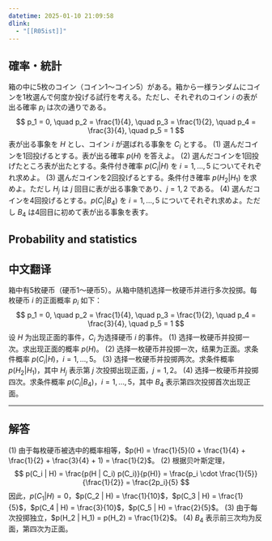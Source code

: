 ```yaml
---
datetime: 2025-01-10 21:09:58
dlink:
  - "[[R05ist]]"
---
```

## 確率・統計
箱の中に5枚のコイン（コイン1～コイン5）がある。箱から一様ランダムにコインを1枚選んで何度か投げる試行を考える。ただし、それぞれのコイン $i$ の表が出る確率 $p_i$ は次の通りである。
$$
p_1 = 0, \quad p_2 = \frac{1}{4}, \quad p_3 = \frac{1}{2}, \quad p_4 = \frac{3}{4}, \quad p_5 = 1
$$
表が出る事象を $H$ とし、コイン $i$ が選ばれる事象を $C_i$ とする。
(1) 選んだコインを1回投げるとする。表が出る確率 $p(H)$ を答えよ。
(2) 選んだコインを1回投げたところ表が出たとする。条件付き確率 $p(C_i | H)$ を $i = 1, \dots, 5$ についてそれぞれ求めよ。
(3) 選んだコインを2回投げるとする。条件付き確率 $p(H_2 | H_1)$ を求めよ。ただし $H_j$ は $j$ 回目に表が出る事象であり、$j = 1,2$ である。
(4) 選んだコインを4回投げるとする。$p(C_i | B_4)$ を $i = 1, \dots, 5$ についてそれぞれ求めよ。ただし $B_4$ は4回目に初めて表が出る事象を表す。
## Probability and statistics
## 中文翻译
箱中有5枚硬币（硬币1～硬币5）。从箱中随机选择一枚硬币并进行多次投掷。每枚硬币 $i$ 的正面概率 $p_i$ 如下：
$$
p_1 = 0, \quad p_2 = \frac{1}{4}, \quad p_3 = \frac{1}{2}, \quad p_4 = \frac{3}{4}, \quad p_5 = 1
$$
设 $H$ 为出现正面的事件，$C_i$ 为选择硬币 $i$ 的事件。
(1) 选择一枚硬币并投掷一次。求出现正面的概率 $p(H)$。
(2) 选择一枚硬币并投掷一次，结果为正面。求条件概率 $p(C_i | H)$，$i = 1, \dots, 5$。
(3) 选择一枚硬币并投掷两次。求条件概率 $p(H_2 | H_1)$，其中 $H_j$ 表示第 $j$ 次投掷出现正面，$j = 1,2$。
(4) 选择一枚硬币并投掷四次。求条件概率 $p(C_i | B_4)$，$i = 1, \dots, 5$，其中 $B_4$ 表示第四次投掷首次出现正面。

---
## 解答
(1) 由于每枚硬币被选中的概率相等，$p(H) = \frac{1}{5}(0 + \frac{1}{4} + \frac{1}{2} + \frac{3}{4} + 1) = \frac{1}{2}$。
(2) 根据贝叶斯定理，
$$
p(C_i | H) = \frac{p(H | C_i) p(C_i)}{p(H)} = \frac{p_i \cdot \frac{1}{5}}{\frac{1}{2}} = \frac{2p_i}{5}
$$
因此，$p(C_1 | H) = 0$，$p(C_2 | H) = \frac{1}{10}$，$p(C_3 | H) = \frac{1}{5}$，$p(C_4 | H) = \frac{3}{10}$，$p(C_5 | H) = \frac{2}{5}$。
(3) 由于每次投掷独立，$p(H_2 | H_1) = p(H_2) = \frac{1}{2}$。
(4) $B_4$ 表示前三次均为反面，第四次为正面。